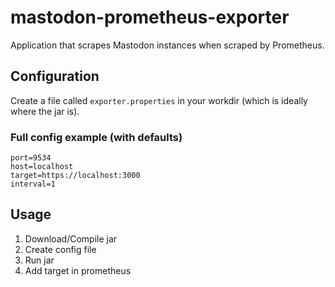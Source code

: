 # mastodon-prometheus-exporter

Application that scrapes Mastodon instances when scraped by Prometheus.

## Configuration

Create a file called `exporter.properties` in your workdir (which is ideally where the jar is).

### Full config example (with defaults)

```
port=9534
host=localhost
target=https://localhost:3000
interval=1
```

## Usage

1. Download/Compile jar
2. Create config file
3. Run jar
4. Add target in prometheus